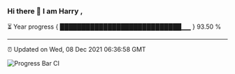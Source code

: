 ### Hi there 👋 I am Harry , 

⏳ Year progress { ████████████████████████████▁▁ } 93.50 %

---

⏰ Updated on Wed, 08 Dec 2021 06:36:58 GMT

![Progress Bar CI](https://github.com/duykhang68/duykhang68/workflows/Progress%20Bar%20CI/badge.svg)
